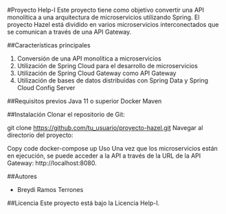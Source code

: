 #Proyecto Help-I
Este proyecto tiene como objetivo convertir una API monolítica a una arquitectura de microservicios utilizando Spring. El proyecto Hazel está dividido en varios microservicios interconectados que se comunican a través de una API Gateway.

##Características principales
1. Conversión de una API monolítica a microservicios
2. Utilización de Spring Cloud para el desarrollo de microservicios
3. Utilización de Spring Cloud Gateway como API Gateway
4. Utilización de bases de datos distribuidas con Spring Data y Spring Cloud Config Server

##Requisitos previos
Java 11 o superior
Docker
Maven

##Instalación
Clonar el repositorio de Git:

git clone https://github.com/tu_usuario/proyecto-hazel.git
Navegar al directorio del proyecto:

Copy code
docker-compose up
Uso
Una vez que los microservicios están en ejecución, se puede acceder a la API a través de la URL de la API Gateway: http://localhost:8080.

##Autores
- Breydi Ramos Terrones

##Licencia
Este proyecto está bajo la Licencia Help-I.
